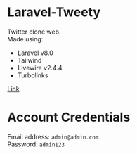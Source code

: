# Laravel-Tweety
Twitter clone web.  
Made using:
* Laravel v8.0
* Tailwind
* Livewire v2.4.4
* Turbolinks

[Link](http://47.254.198.205:81)

# Account Credentials
Email address: `admin@admin.com`  
Password: `admin123`
